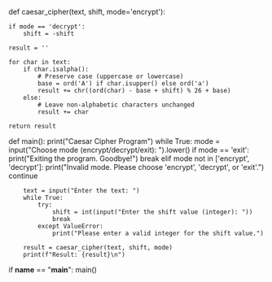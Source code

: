 def caesar_cipher(text, shift, mode='encrypt'):

    if mode == 'decrypt':
        shift = -shift

    result = ''

    for char in text:
        if char.isalpha():
            # Preserve case (uppercase or lowercase)
            base = ord('A') if char.isupper() else ord('a')
            result += chr((ord(char) - base + shift) % 26 + base)
        else:
            # Leave non-alphabetic characters unchanged
            result += char

    return result

def main():
    print("Caesar Cipher Program")
    while True:
        mode = input("Choose mode (encrypt/decrypt/exit): ").lower()
        if mode == 'exit':
            print("Exiting the program. Goodbye!")
            break
        elif mode not in ['encrypt', 'decrypt']:
            print("Invalid mode. Please choose 'encrypt', 'decrypt', or 'exit'.")
            continue

        text = input("Enter the text: ")
        while True:
            try:
                shift = int(input("Enter the shift value (integer): "))
                break
            except ValueError:
                print("Please enter a valid integer for the shift value.")

        result = caesar_cipher(text, shift, mode)
        print(f"Result: {result}\n")

if __name__ == "__main__":
    main()
